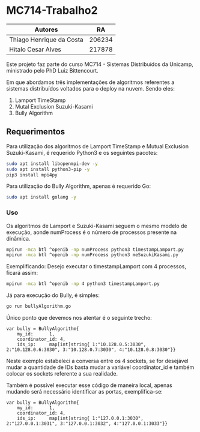 # MC714-Trabalho2

Autores | RA
-----|----
Thiago Henrique da Costa |		206234 
Hitalo Cesar Alves |			217878 

Este projeto faz parte do curso MC714 - Sistemas Distribuídos da Unicamp, ministrado pelo PhD Luiz Bittencourt.

Em que abordamos três implementações de algoritmos referentes a sistemas distribuídos voltados para o deploy na nuvem. Sendo eles:

1. Lamport TimeStamp
2. Mutal Exclusion Suzuki-Kasami
3. Bully Algorithm

## Requerimentos

Para utilização dos algoritmos de Lamport TimeStamp e Mutual Exclusion Suzuki-Kasami, é requerido Python3 e os seguintes pacotes:
```bash
sudo apt install libopenmpi-dev -y
sudo apt install python3-pip -y
pip3 install mpi4py
```

Para utilização do Bully Algorithm, apenas é requerido Go:
```bash
sudo apt install golang -y
```

### Uso

Os algoritmos de Lamport e Suzuki-Kasami seguem o mesmo modelo de execução, aonde numProcess é o número de processos presente na dinâmica.

```bash
mpirun -mca btl ^openib -np numProcess python3 timestampLamport.py
mpirun -mca btl ^openib -np numProcess python3 meSuzukiKasami.py
```
Exemplificando:
Desejo executar o timestampLamport com 4 processos, ficará assim:
```bash
mpirun -mca btl ^openib -np 4 python3 timestampLamport.py
```

Já para execução do Bully, é simples:
```bash
go run bullyAlgorithm.go
```
Único ponto que devemos nos atentar é o seguinte trecho:
```
var bully = BullyAlgorithm{
	my_id: 		1,
	coordinator_id: 4,
	ids_ip: 	map[int]string{	1:"10.128.0.5:3030", 2:"10.128.0.6:3030", 3:"10.128.0.7:3030", 4:"10.128.0.8:3030"}}
```
Neste exemplo estabeleci a conversa entre os 4 sockets, se for desejável mudar a quantidade de IDs basta mudar a variável coordinator_id e também colocar os sockets referente a sua realidade.


Também é possível executar esse código de maneira local, apenas mudando será necessário identificar as portas, exemplifica-se:
```
var bully = BullyAlgorithm{
	my_id: 		1,
	coordinator_id: 4,
	ids_ip: 	map[int]string{	1:"127.0.0.1:3030", 2:"127.0.0.1:3031", 3:"127.0.0.1:3032", 4:"127.0.0.1:3033"}}
```

